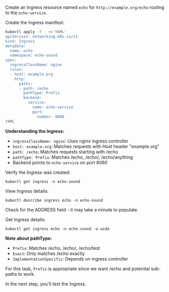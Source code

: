 Create an Ingress resource named `echo` for `http://example.org/echo` routing to the `echo-service`.

Create the Ingress manifest:

```bash
kubectl apply -f - <<'YAML'
apiVersion: networking.k8s.io/v1
kind: Ingress
metadata:
  name: echo
  namespace: echo-sound
spec:
  ingressClassName: nginx
  rules:
  - host: example.org
    http:
      paths:
      - path: /echo
        pathType: Prefix
        backend:
          service:
            name: echo-service
            port:
              number: 8080
YAML
```

**Understanding the Ingress:**
- `ingressClassName: nginx`: Uses nginx ingress controller
- `host: example.org`: Matches requests with Host header "example.org"
- `path: /echo`: Matches requests starting with /echo
- `pathType: Prefix`: Matches /echo, /echo/, /echo/anything
- Backend points to `echo-service` on port 8080

Verify the Ingress was created:

`kubectl get ingress -n echo-sound`

View Ingress details:

`kubectl describe ingress echo -n echo-sound`

Check for the ADDRESS field - it may take a minute to populate.

Get Ingress details:

`kubectl get ingress echo -n echo-sound -o wide`

**Note about pathType:**
- `Prefix`: Matches /echo, /echo/, /echo/test
- `Exact`: Only matches /echo exactly
- `ImplementationSpecific`: Depends on ingress controller

For this task, `Prefix` is appropriate since we want /echo and potential sub-paths to work.

In the next step, you'll test the Ingress.
